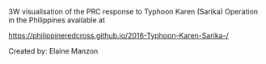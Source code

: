 3W visualisation of the PRC response to Typhoon Karen (Sarika) Operation in the Philippines available at

https://philippineredcross.github.io/2016-Typhoon-Karen-Sarika-/


Created by: Elaine Manzon

